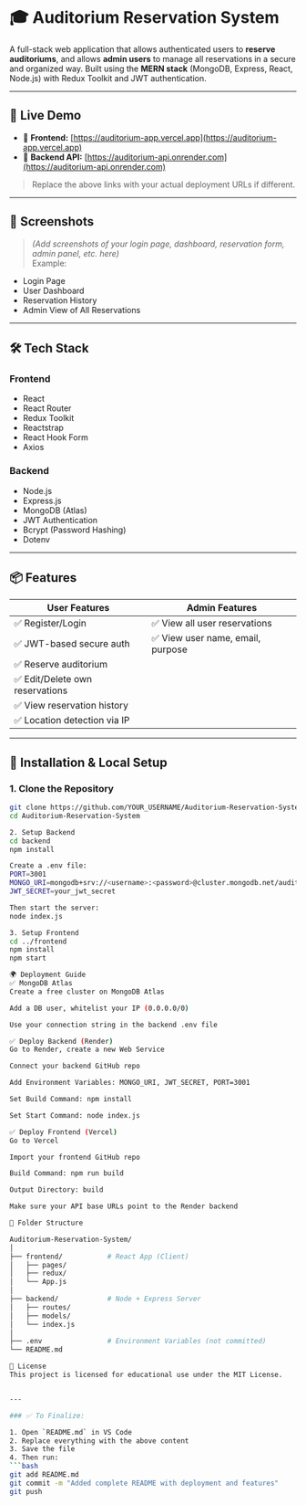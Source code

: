 # 🎓 Auditorium Reservation System

A full-stack web application that allows authenticated users to **reserve auditoriums**, and allows **admin users** to manage all reservations in a secure and organized way. Built using the **MERN stack** (MongoDB, Express, React, Node.js) with Redux Toolkit and JWT authentication.

---

## 🚀 Live Demo

- 🔗 **Frontend:** [https://auditorium-app.vercel.app](https://auditorium-app.vercel.app)  
- 🔗 **Backend API:** [https://auditorium-api.onrender.com](https://auditorium-api.onrender.com)

> Replace the above links with your actual deployment URLs if different.

---

## 📸 Screenshots

> *(Add screenshots of your login page, dashboard, reservation form, admin panel, etc. here)*  
> Example:
- Login Page  
- User Dashboard  
- Reservation History  
- Admin View of All Reservations

---

## 🛠️ Tech Stack

### Frontend
- React
- React Router
- Redux Toolkit
- Reactstrap
- React Hook Form
- Axios

### Backend
- Node.js
- Express.js
- MongoDB (Atlas)
- JWT Authentication
- Bcrypt (Password Hashing)
- Dotenv

---

## 📦 Features

| User Features                        | Admin Features                         |
|-------------------------------------|----------------------------------------|
| ✅ Register/Login                   | ✅ View all user reservations          |
| ✅ JWT-based secure auth            | ✅ View user name, email, purpose      |
| ✅ Reserve auditorium               |                                        |
| ✅ Edit/Delete own reservations     |                                        |
| ✅ View reservation history         |                                        |
| ✅ Location detection via IP        |                                        |

---

## 🧪 Installation & Local Setup

### 1. Clone the Repository
```bash
git clone https://github.com/YOUR_USERNAME/Auditorium-Reservation-System.git
cd Auditorium-Reservation-System

2. Setup Backend
cd backend
npm install

Create a .env file:
PORT=3001
MONGO_URI=mongodb+srv://<username>:<password>@cluster.mongodb.net/auditoriumDB
JWT_SECRET=your_jwt_secret

Then start the server:
node index.js

3. Setup Frontend
cd ../frontend
npm install
npm start

🌍 Deployment Guide
✅ MongoDB Atlas
Create a free cluster on MongoDB Atlas

Add a DB user, whitelist your IP (0.0.0.0/0)

Use your connection string in the backend .env file

✅ Deploy Backend (Render)
Go to Render, create a new Web Service

Connect your backend GitHub repo

Add Environment Variables: MONGO_URI, JWT_SECRET, PORT=3001

Set Build Command: npm install

Set Start Command: node index.js

✅ Deploy Frontend (Vercel)
Go to Vercel

Import your frontend GitHub repo

Build Command: npm run build

Output Directory: build

Make sure your API base URLs point to the Render backend

📂 Folder Structure

Auditorium-Reservation-System/
│
├── frontend/           # React App (Client)
│   ├── pages/
│   ├── redux/
│   └── App.js
│
├── backend/            # Node + Express Server
│   ├── routes/
│   ├── models/
│   └── index.js
│
├── .env                # Environment Variables (not committed)
└── README.md

📜 License
This project is licensed for educational use under the MIT License.


---

### ✅ To Finalize:

1. Open `README.md` in VS Code  
2. Replace everything with the above content  
3. Save the file  
4. Then run:
```bash
git add README.md
git commit -m "Added complete README with deployment and features"
git push
